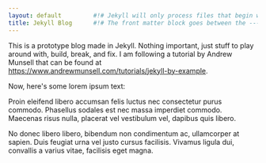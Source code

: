 ```yaml
---
layout: default         #!# Jekyll will only process files that begin with the front matter block.
title: Jekyll Blog      #!# The front matter block goes between the --- lines.
---
```


This is a prototype blog made in Jekyll. Nothing important, just stuff to play around with, build, break, and fix. I am following a tutorial by Andrew Munsell that can be found at https://www.andrewmunsell.com/tutorials/jekyll-by-example.

Now, here's some lorem ipsum text:

Proin eleifend libero accumsan felis luctus nec consectetur purus commodo. Phasellus sodales est nec massa imperdiet commodo. Maecenas risus nulla, placerat vel vestibulum vel, dapibus quis libero.

No donec libero libero, bibendum non condimentum ac, ullamcorper at sapien. Duis feugiat urna vel justo cursus facilisis. Vivamus ligula dui, convallis a varius vitae, facilisis eget magna.
